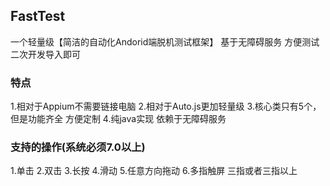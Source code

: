 ## FastTest

一个轻量级【简洁的自动化Andorid端脱机测试框架】 
基于无障碍服务
方便测试二次开发导入即可

### 特点

1.相对于Appium不需要链接电脑
2.相对于Auto.js更加轻量级
3.核心类只有5个，但是功能齐全 方便定制
4.纯java实现 依赖于无障碍服务

### 支持的操作(系统必须7.0以上)

1.单击
2.双击
3.长按
4.滑动
5.任意方向拖动
6.多指触屏 三指或者三指以上


